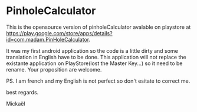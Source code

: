PinholeCalculator
=================

This is the opensource version of pinholeCalculator avalable on playstore at https://play.google.com/store/apps/details?id=com.madam.PinHoleCalculator. 

It was my first android application so the code is a little dirty and some translation in English have to be done.
This application will not replace the existante application on PlayStore(lost the Master Key...) so it need to be rename. Your proposition are welcome.

PS. I am french and my English is not perfect so don't esitate to correct me.

best regards.


Mickaël
